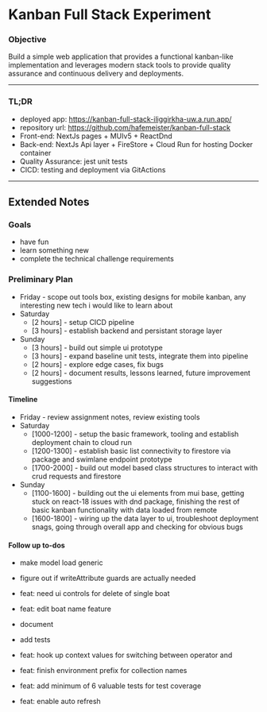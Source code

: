 # Kanban Full Stack Experiment

### Objective

Build a simple web application that provides a functional kanban-like implementation and leverages modern stack tools to provide quality assurance and continuous delivery and deployments.

---

### TL;DR

-   deployed app: https://kanban-full-stack-iliggirkha-uw.a.run.app/
-   repository url: https://github.com/hafemeister/kanban-full-stack
-   Front-end: NextJs pages + MUIv5 + ReactDnd
-   Back-end: NextJs Api layer + FireStore + Cloud Run for hosting Docker container
-   Quality Assurance: jest unit tests
-   CICD: testing and deployment via GitActions

---

## Extended Notes

### Goals

-   have fun
-   learn something new
-   complete the technical challenge requirements

### Preliminary Plan

-   Friday - scope out tools box, existing designs for mobile kanban, any interesting new tech i would like to learn about
-   Saturday
    -   [2 hours] - setup CICD pipeline
    -   [3 hours] - establish backend and persistant storage layer
-   Sunday
    -   [3 hours] - build out simple ui prototype
    -   [3 hours] - expand baseline unit tests, integrate them into pipeline
    -   [2 hours] - explore edge cases, fix bugs
    -   [2 hours] - document results, lessons learned, future improvement suggestions

#### Timeline

-   Friday - review assignment notes, review existing tools
-   Saturday
    -   [1000-1200] - setup the basic framework, tooling and establish deployment chain to cloud run
    -   [1200-1300] - establish basic list connectivity to firestore via package and swimlane endpoint prototype
    -   [1700-2000] - build out model based class structures to interact with crud requests and firestore
-   Sunday
    -   [1100-1600] - building out the ui elements from mui base, getting stuck on react-18 issues with dnd package, finishing the rest of basic kanban functionality with data loaded from remote
    -   [1600-1800] - wiring up the data layer to ui, troubleshoot deployment snags, going through overall app and checking for obvious bugs

#### Follow up to-dos

-   make model load generic
-   figure out if writeAttribute guards are actually needed

-   feat: need ui controls for delete of single boat
-   feat: edit boat name feature
-   document
-   add tests
-   feat: hook up context values for switching between operator and
-   feat: finish environment prefix for collection names
-   feat: add minimum of 6 valuable tests for test coverage
-   feat: enable auto refresh
